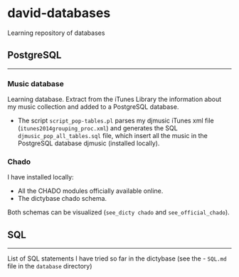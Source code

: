 david-databases
===============

Learning repository of databases


## PostgreSQL
***

### Music database
Learning database. Extract from the iTunes Library the information about my music collection and added to a PostgreSQL database. 

* The script `script_pop-tables.pl` parses my djmusic iTunes xml file (`itunes2014grouping_proc.xml`) and generates the SQL `djmusic_pop_all_tables.sql` file, which insert all the music in the PostgreSQL database djmusic (installed locally).


### Chado
I have installed locally: 

* All the CHADO modules officially available online.
* The dictybase chado schema. 

Both schemas can be visualized (`see_dicty chado` and `see_official_chado`).


## SQL
***

List of SQL statements I have tried so far in the dictybase (see the - `SQL.md` file in the `database` directory)
